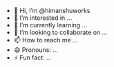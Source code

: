 - 👋 Hi, I’m @himanshuworks
- 👀 I’m interested in ...
- 🌱 I’m currently learning ...
- 💞️ I’m looking to collaborate on ...
- 📫 How to reach me ...
- 😄 Pronouns: ...
- ⚡ Fun fact: ...

<!---
himanshuworks/himanshuworks is a ✨ special ✨ repository because its `README.md` (this file) appears on your GitHub profile.
You can click the Preview link to take a look at your changes.
--->
